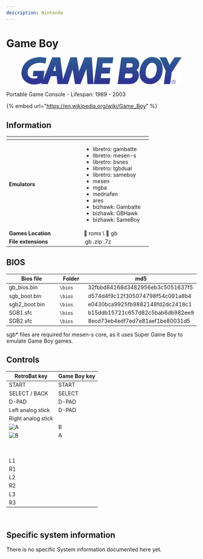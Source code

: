 ```yaml
---
description: Nintendo
---
```


# Game Boy

<div align="left">

<figure><img src="https://raw.githubusercontent.com/fabricecaruso/es-theme-carbon/5149a33eed46b2af638b06119397d4023b75131f/art/logos/gb.svg" alt=""><figcaption></figcaption></figure>

</div>

Portable Game Console - Lifespan: 1989 - 2003

{% embed url="https://en.wikipedia.org/wiki/Game_Boy" %}

## Information

<table data-header-hidden><thead><tr><th width="184"></th><th></th><th data-hidden></th></tr></thead><tbody><tr><td><strong>Emulators</strong></td><td><ul><li>libretro: gambatte</li><li>libretro: mesen-s</li><li>libretro: bsnes</li><li>libretro: tgbdual</li><li>libretro: sameboy</li><li>mesen</li><li>mgba</li><li>mednafen</li><li>ares</li><li>bizhawk: Gambatte</li><li>bizhawk: GBHawk</li><li>bizhawk: SameBoy</li></ul></td><td></td></tr><tr><td><strong>Games Location</strong></td><td><span data-gb-custom-inline data-tag="emoji" data-code="1f4c1">📁</span> roms \ <span data-gb-custom-inline data-tag="emoji" data-code="1f4c2">📂</span> gb</td><td></td></tr><tr><td><strong>File extensions</strong></td><td>.gb .zip .7z</td><td></td></tr></tbody></table>

## BIOS

<table><thead><tr><th width="187">Bios file</th><th width="108">Folder</th><th>md5</th></tr></thead><tbody><tr><td>gb_bios.bin</td><td><code>\bios</code></td><td>32fbbd84168d3482956eb3c5051637f5</td></tr><tr><td>sgb_boot.bin</td><td><code>\bios</code></td><td>d574d4f9c12f305074798f54c091a8b4</td></tr><tr><td>sgb2_boot.bin</td><td><code>\bios</code></td><td>e0430bca9925fb9882148fd2dc2418c1</td></tr><tr><td>SGB1.sfc</td><td><code>\bios</code></td><td>b15ddb15721c657d82c5bab6db982ee9</td></tr><tr><td>SGB2.sfc</td><td><code>\bios</code></td><td>8ecd73eb4edf7ed7e81aef1be80031d5</td></tr></tbody></table>

sgb\* files are required for mesen-s core, as it uses Super Game Boy to emulate Game Boy games.

## Controls

| RetroBat key                                                                       | Game Boy key |
| ---------------------------------------------------------------------------------- | ------------ |
| START                                                                              | START        |
| SELECT / BACK                                                                      | SELECT       |
| D-PAD                                                                              | D-PAD        |
| Left analog stick                                                                  | D-PAD        |
| Right analog stick                                                                 |              |
| ![A](<../../../../.gitbook/assets/image (25).png>)                                 | B            |
| ![B](<../../../../.gitbook/assets/image (11).png>)                                 | A            |
| <img src="../../../../.gitbook/assets/image (45).png" alt="" data-size="original"> |              |
| <img src="../../../../.gitbook/assets/image (43).png" alt="" data-size="line">     |              |
| L1                                                                                 |              |
| R1                                                                                 |              |
| L2                                                                                 |              |
| R2                                                                                 |              |
| L3                                                                                 |              |
| R3                                                                                 |              |

<div align="left">

<figure><img src="https://i.imgur.com/yDQp2P6.png" alt=""><figcaption></figcaption></figure>

</div>

## Specific system information

There is no specific System information documented here yet.
